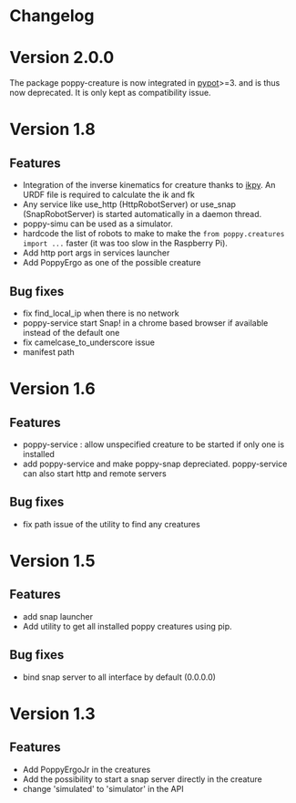#  Changelog

# Version 2.0.0

The package poppy-creature is now integrated in [pypot](https://github.com/poppy-project/pypot)>=3. and is thus now deprecated. It is only kept as compatibility issue.

# Version 1.8
## Features
* Integration of the inverse kinematics for creature thanks to [ikpy](https://github.com/Phylliade/ikpy). An URDF file is required to calculate the ik and fk
* Any service like use_http (HttpRobotServer) or use_snap (SnapRobotServer) is started automatically in a daemon thread.
* poppy-simu can be used as a simulator.
* hardcode the list of robots to make to make the `from poppy.creatures import ...` faster (it was too slow in the Raspberry Pi).
* Add http port args in services launcher
* Add PoppyErgo as one of the possible creature

## Bug fixes
* fix find_local_ip when there is no network
* poppy-service start Snap! in a chrome based browser if available instead of the default one
* fix camelcase_to_underscore issue
* manifest path

# Version 1.6
## Features
* poppy-service : allow unspecified creature to be started if only one is installed
* add poppy-service and make poppy-snap depreciated. poppy-service can also start http and remote servers

## Bug fixes
* fix path issue of the utility to find any creatures

# Version 1.5
## Features
* add snap launcher
* Add utility to get all installed poppy creatures using pip.

## Bug fixes
* bind snap server to all interface by default (0.0.0.0)


# Version 1.3
## Features
* Add PoppyErgoJr in the creatures
* Add the possibility to start a snap server directly in the creature
* change 'simulated' to 'simulator' in the API

